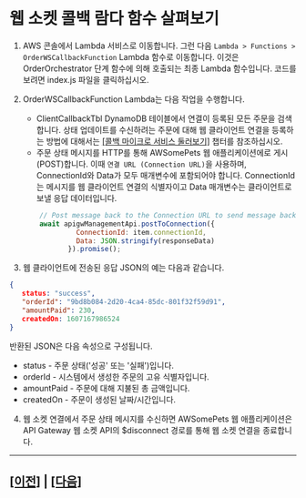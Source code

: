 # 웹 소켓 콜백 람다 함수 살펴보기

1. AWS 콘솔에서 Lambda 서비스로 이동합니다. 그런 다음 ```Lambda > Functions > OrderWSCallbackFunction``` Lambda 함수로 이동합니다. 이것은 OrderOrchestrator 단계 함수에 의해 호출되는 최종 Lambda 함수입니다. 코드를 보려면 index.js 파일을 클릭하십시오.

2. OrderWSCallbackFunction Lambda는 다음 작업을 수행합니다.
   * ClientCallbackTbl DynamoDB 테이블에서 연결이 등록된 모든 주문을 검색합니다. 상태 업데이트를 수신하려는 주문에 대해 웹 클라이언트 연결을 등록하는 방법에 대해서는 [[콜백 마이크로 서비스 둘러보기]](./6-explore-callback-microservices.md) 챕터를 참조하십시오.
   * 주문 상태 메시지를 HTTP를 통해 AWSomePets 웹 애플리케이션에로 게시(POST)합니다. 이때 ```연결 URL (Connection URL)```을 사용하며, ConnectionId와 Data가 모두 매개변수에 포함되어야 합니다. ConnectionId는 메시지를 웹 클라이언트 연결의 식별자이고 Data 매개변수는 클라이언트로 보낼 응답 데이터입니다.

    
   ```javascript
       // Post message back to the Connection URL to send message back to web client
       await apigwManagementApi.postToConnection({
                ConnectionId: item.connectionId,
                Data: JSON.stringify(responseData)
              }).promise();

   ```

3. 웹 클라이언트에 전송된 응답 JSON의 예는 다음과 같습니다.<br>
```json
{
   status: "success",
   "orderId": "9bd8b084-2d20-4ca4-85dc-801f32f59d91",
   "amountPaid": 230,
   createdOn: 1607167986524
}
```

반환된 JSON은 다음 속성으로 구성됩니다.

* status - 주문 상태('성공' 또는 '실패')입니다.
* orderId - 시스템에서 생성한 주문의 고유 식별자입니다.
* amountPaid - 주문에 대해 지불된 총 금액입니다.
* createdOn - 주문이 생성된 날짜/시간입니다.

4. 웹 소켓 연결에서 주문 상태 메시지를 수신하면 AWSomePets 웹 애플리케이션은 API Gateway 웹 소켓 API의 $disconnect 경로를 통해 웹 소켓 연결을 종료합니다.

---

## [[이전]](8.1-explore-api-gateway-websocket-api.md) | [[다음]](9-challenge-calculate-shipping-cost.md)

